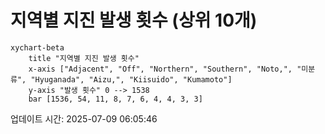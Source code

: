# 지역별 지진 발생 횟수 (상위 10개)

```mermaid
xychart-beta
    title "지역별 지진 발생 횟수"
    x-axis ["Adjacent", "Off", "Northern", "Southern", "Noto,", "미분류", "Hyuganada", "Aizu,", "Kiisuido", "Kumamoto"]
    y-axis "발생 횟수" 0 --> 1538
    bar [1536, 54, 11, 8, 7, 6, 4, 4, 3, 3]
```

업데이트 시간: 2025-07-09 06:05:46
